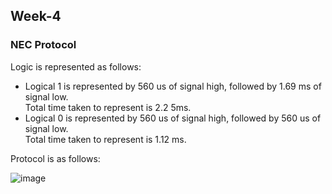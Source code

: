 ## Week-4
### NEC Protocol 

Logic is represented as follows: 
  - Logical 1 is represented by 560 us of signal high, followed by 1.69 ms of signal low.    
    Total time taken to represent is 2.2 5ms.
  - Logical 0 is represented by 560 us of signal high, followed by 560 us of signal low.     
    Total time taken to represent is 1.12 ms.
    
Protocol is as follows:

   ![image](https://github.com/VamsiKaparthi/riscv-hdp/assets/89274263/a42e843f-a883-415b-ad14-75bcf6ee9520)

